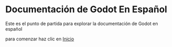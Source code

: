 # Documentación de Godot En Español

Este es el punto de partida para explorar la documentación de Godot en español

para comenzar haz clic en [Inicio](wiki/Home)
